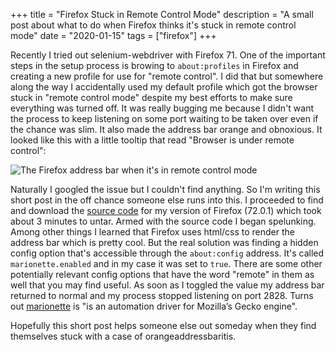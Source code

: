 +++
title       = "Firefox Stuck in Remote Control Mode"
description = "A small post about what to do when Firefox thinks it's stuck in remote control mode"
date        = "2020-01-15"
tags        = ["firefox"]
+++

Recently I tried out selenium-webdriver with Firefox 71. One of the important
steps in the setup process is browing to `about:profiles` in Firefox and
creating a new profile for use for "remote control". I did that but somewhere
along the way I accidentally used my default profile which got the browser
stuck in "remote control mode" despite my best efforts to make sure everything
was turned off. It was really bugging me because I didn't want the process to
keep listening on some port waiting to be taken over even if the chance was
slim. It also made the address bar orange and obnoxious. It looked like this
with a little tooltip that read "Browser is under remote control":

<p class="center">
  <img src="/images/posts/firefox-stuck-in-remote-control-mode/firefox-remote-control-bar.png" alt="The Firefox address bar when it's in remote control mode">
</p>

Naturally I googled the issue but I couldn't find anything. So I'm writing this
short post in the off chance someone else runs into this. I proceeded to find
and download the [source code][s] for my version of Firefox (72.0.1) which took
about 3 minutes to untar. Armed with the source code I began spelunking. Among
other things I learned that Firefox uses html/css to render the address bar
which is pretty cool. But the real solution was finding a hidden config option
that's accessible through the `about:config` address. It's called
`marionette.enabled` and in my case it was set to `true`. There are some other
potentially relevant config options that have the word "remote" in them as well
that you may find useful. As soon as I toggled the value my address bar
returned to normal and my process stopped listening on port 2828. Turns out
[marionette][m] is "is an automation driver for Mozilla’s Gecko engine".

Hopefully this short post helps someone else out someday when they find
themselves stuck with a case of orangeaddressbaritis.

[m]: https://firefox-source-docs.mozilla.org/testing/marionette/Intro.html
[s]: https://archive.mozilla.org/pub/firefox/releases/72.0.1/source/
